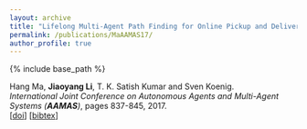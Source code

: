 ```yaml
---
layout: archive
title: "Lifelong Multi-Agent Path Finding for Online Pickup and Delivery Tasks"
permalink: /publications/MaAAMAS17/
author_profile: true
---
```


{% include base_path %}

Hang Ma, **Jiaoyang Li**, T. K. Satish Kumar and Sven Koenig.     
<i>International Joint Conference on Autonomous Agents and Multi-Agent Systems (**AAMAS**)</i>, pages 837-845, 2017.    
[[doi](https://dl.acm.org/citation.cfm?id=3091243)]
[<a href="javascript:void(0)" onclick="(function(target, id) { if ($('#' + id).css('display') == 'block') { $('#' + id).hide('fast'); $(target).text('bibtex') } else { $('#' + id).show('fast'); $(target).text('bibtex▲') } })(this, 'bibtex-MaAAMAS17');">bibtex</a>]
<div id="bibtex-MaAAMAS17" style="display:none">
<pre>@inproceedings{MaAAMAS17,
  author    = {Hang Ma and Jiaoyang Li and T. K. Satish Kumar and Sven Koenig},
  title     = {Lifelong Multi-Agent Path Finding for Online Pickup and Delivery Tasks},
  booktitle = {Proceedings of the International Conference on Autonomous Agents and Multi-Agent Systems (AAMAS)},
  pages     = {837--845},
  year      = {2017}
}
</pre></div>   